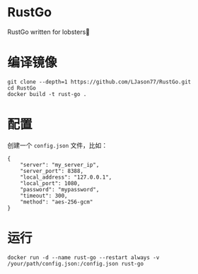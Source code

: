 # RustGo

RustGo written for lobsters🦞

# 编译镜像

```
git clone --depth=1 https://github.com/LJason77/RustGo.git
cd RustGo
docker build -t rust-go .
```

# 配置

创建一个 `config.json` 文件，比如：

```
{
    "server": "my_server_ip",
    "server_port": 8388,
    "local_address": "127.0.0.1",
    "local_port": 1080,
    "password": "mypassword",
    "timeout": 300,
    "method": "aes-256-gcm"
}
```

# 运行

```
docker run -d --name rust-go --restart always -v /your/path/config.json:/config.json rust-go
```